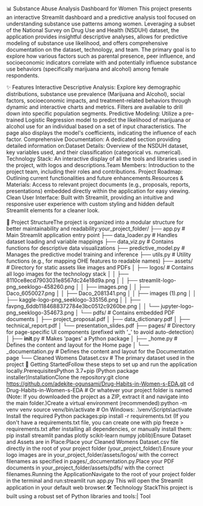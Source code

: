 📊 Substance Abuse Analysis Dashboard for Women
This project presents an interactive Streamlit dashboard and a predictive analysis tool focused on understanding substance use patterns among women. Leveraging a subset of the National Survey on Drug Use and Health (NSDUH) dataset, the application provides insightful descriptive analyses, allows for predictive modeling of substance use likelihood, and offers comprehensive documentation on the dataset, technology, and team.
The primary goal is to explore how various factors such as parental presence, peer influence, and socioeconomic indicators correlate with and potentially influence substance use behaviors (specifically marijuana and alcohol) among female respondents.

✨ Features
Interactive Descriptive Analysis: Explore key demographic distributions, substance use prevalence (Marijuana and Alcohol), social factors, socioeconomic impacts, and treatment-related behaviors through dynamic and interactive charts and metrics.
Filters are available to drill down into specific population segments.
Predictive Modeling: Utilize a pre-trained Logistic Regression model to predict the likelihood of marijuana or alcohol use for an individual based on a set of input characteristics. The page also displays the model's coefficients, indicating the influence of each factor.
Comprehensive Documentation: A dedicated section providing detailed information on:Dataset Details: Overview of the NSDUH dataset, key variables used, and their classification (categorical vs. numerical).
Technology Stack: An interactive display of all the tools and libraries used in the project, with logos and descriptions.Team Members: Introduction to the project team, including their roles and contributions.
Project Roadmap: Outlining current functionalities and future enhancements.Resources & Materials: Access to relevant project documents (e.g., proposals, reports, presentations) embedded directly within the application for easy viewing.
Clean User Interface: Built with Streamlit, providing an intuitive and responsive user experience with custom styling and hidden default Streamlit elements for a cleaner look.

📁 Project StructureThe project is organized into a modular structure for better maintainability and readability:your_project_folder/
├── app.py                      # Main Streamlit application entry point
├── data_loader.py              # Handles dataset loading and variable mappings
├── data_viz.py                 # Contains functions for descriptive data visualizations
├── predictive_model.py         # Manages the predictive model training and inference
├── utils.py                    # Utility functions (e.g., for mapping OHE features to readable names)
├── assets/                     # Directory for static assets like images and PDFs
│   ├── logos/                  # Contains all logo images for the technology stack
│   │   ├── 8110ce8ecd7903031e8567dc24e18d9a.png
│   │   ├── streamlit-logo-png_seeklogo-458260.png
│   │   ├── images.png
│   │   ├── Daco_6050027.png
│   │   ├── Daco_2081341.png
│   │   ├── images (1).png
│   │   ├── kaggle-logo-png_seeklogo-335156.png
│   │   ├── favpng_6ddb1184688372784e3bc0512c9260be.png
│   │   └── jupyter-logo-png_seeklogo-354673.png
│   └── pdfs/                   # Contains embedded PDF documents
│       ├── project_proposal.pdf
│       ├── data_dictionary.pdf
│       ├── technical_report.pdf
│       └── presentation_slides.pdf
├── pages/                      # Directory for page-specific UI components (prefixed with '_' to avoid auto-detection)
│   ├── __init__.py             # Makes 'pages' a Python package
│   ├── _home.py                # Defines the content and layout for the Home page
│   └── _documentation.py       # Defines the content and layout for the Documentation page
└── Cleaned Womens Dataset.csv  # The primary dataset used in the project
🚀 Getting StartedFollow these steps to set up and run the application locally.PrerequisitesPython 3.7+pip (Python package installer)InstallationClone the repository:git clone https://github.com/adekite-ogunsami/Drug-Habits-in-Women-s-EDA.git
cd Drug-Habits-in-Women-s-EDA # Or whatever your project folder is named
(Note: If you downloaded the project as a ZIP, extract it and navigate into the main folder.)Create a virtual environment (recommended):python -m venv venv
source venv/bin/activate  # On Windows: .\venv\Scripts\activate
Install the required Python packages:pip install -r requirements.txt
(If you don't have a requirements.txt file, you can create one with pip freeze > requirements.txt after installing all dependencies, or manually install them: pip install streamlit pandas plotly scikit-learn numpy joblib)Ensure Dataset and Assets are in Place:Place your Cleaned Womens Dataset.csv file directly in the root of your project folder (your_project_folder/).Ensure your logo images are in your_project_folder/assets/logos/ with the correct filenames as specified in pages/_documentation.py.Place your PDF documents in your_project_folder/assets/pdfs/ with the correct filenames.Running the ApplicationNavigate to the root of your project folder in the terminal and run:streamlit run app.py
This will open the Streamlit application in your default web browser.🛠️ Technology StackThis project is built using a robust set of Python libraries and tools:| Tool
